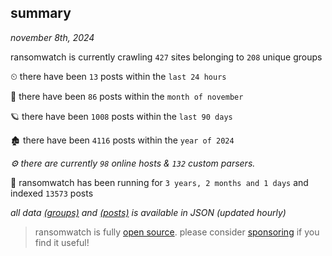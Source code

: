 
## summary
_november 8th, 2024_

ransomwatch is currently crawling `427` sites belonging to `208` unique groups

⏲ there have been `13` posts within the `last 24 hours`

🦈 there have been `86` posts within the `month of november`

🪐 there have been `1008` posts within the `last 90 days`

🏚 there have been `4116` posts within the `year of 2024`

_⚙️ there are currently `98` online hosts & `132` custom parsers._

🦕 ransomwatch has been running for `3 years, 2 months and 1 days` and indexed `13573` posts

_all data  [(groups)](http://ransomwhat.telemetry.ltd/groups) and [(posts)](http://ransomwhat.telemetry.ltd/posts) is available in JSON (updated hourly)_

> ransomwatch is fully [open source](https://github.com/joshhighet/ransomwatch#ransomwatch--). please consider [sponsoring](https://github.com/sponsors/joshhighet) if you find it useful!
